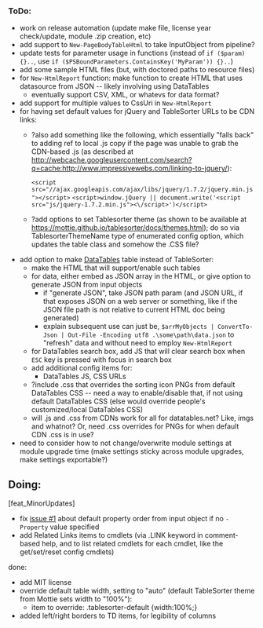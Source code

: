 ### ToDo:
- work on release automation (update make file, license year check/update, module .zip creation, etc)
- add support to `New-PageBodyTableHtml` to take InputObject from pipeline?
- update tests for parameter usage in functions (instead of `if ($param) {}..`, use `if ($PSBoundParameters.ContainsKey('MyParam')) {}..`)
- add some sample HTML files (but, with doctored paths to resource files)
- for `New-HtmlReport` function:  make function to create HTML that uses datasource from JSON -- likely involving using DataTables
	- eventually support CSV, XML, or whatevs for data format?
- add support for multiple values to CssUri in `New-HtmlReport`
- for having set default values for jQuery and TableSorter URLs to be CDN links:
	- ?also add something like the following, which essentially "falls back" to adding ref to local .js copy if the page was unable to grab the CDN-based .js (as described at http://webcache.googleusercontent.com/search?q=cache:http://www.impressivewebs.com/linking-to-jquery/):

		`<script src="//ajax.googleapis.com/ajax/libs/jquery/1.7.2/jquery.min.js"></script>`
    `<script>window.jQuery || document.write('<script src="js/jquery-1.7.2.min.js"><\/script>')</script>`
    - ?add options to set Tablesorter theme (as shown to be available at https://mottie.github.io/tablesorter/docs/themes.html); do so via TablesorterThemeName type of enumerated config option, which updates the table class and somehow the .CSS file?
- add option to make [DataTables](https://datatables.net) table instead of TableSorter:
	- make the HTML that will support/enable such tables
	- for data, either embed as JSON array in the HTML, or give option to generate JSON from input objects
		- if "generate JSON", take JSON path param (and JSON URL, if that exposes JSON on a web server or something, like if the JSON file path is not relative to current HTML doc being generated)
		- explain subsequent use can just be, `$arrMyObjects | ConvertTo-Json | Out-File -Encoding utf8 .\some\path\data.json` to "refresh" data and without need to employ `New-HtmlReport`
	- for DataTables search box, add JS that will clear search box when `ESC` key is pressed with focus in search box
	- add additional config items for:
		- DataTables JS, CSS URLs
	- ?include .css that overrides the sorting icon PNGs from default DataTables CSS -- need a way to enable/disable that, if not using default DataTables CSS (else would override people's customized/local DataTables CSS)
  - will .js and .css from CDNs work for all for datatables.net?  Like, imgs and whatnot? Or, need .css overrides for PNGs for when default CDN .css is in use?
- need to consider how to not change/overwrite module settings at module upgrade time (make settings sticky across module upgrades, make settings exportable?)

## Doing:
\[feat_MinorUpdates]
- fix [issue #1](https://github.com/mtboren/NewHtmlReport/issues/1) about default property order from input object if no `-Property` value specified
- add Related Links items to cmdlets (via .LINK keyword in comment-based help, and to list related cmdlets for each cmdlet, like the get/set/reset config cmdlets)

done:
- add MIT license
- override default table width, setting to "auto" (default TableSorter theme from Mottie sets width to "100%"):
	- item to override:  .tablesorter-default {width:100%;}
- added left/right borders to TD items, for legibility of columns
